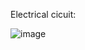 Electrical cicuit:

![image](https://github.com/markoz02/RGB_LED_DC_MOTOR_STEP_START/assets/89358841/d42f3eaf-52dd-45e0-ab8a-643f1472db69)
